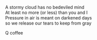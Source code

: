 A stormy cloud has no bedeviled mind\
At least no more (or less) than you and I\
Pressure in air is meant on darkened days\
so we release our tears to keep from gray

Q coffee